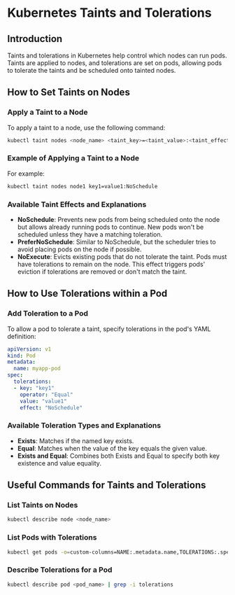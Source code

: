 # Kubernetes Taints and Tolerations

## Introduction
Taints and tolerations in Kubernetes help control which nodes can run pods. Taints are applied to nodes, and tolerations are set on pods, allowing pods to tolerate the taints and be scheduled onto tainted nodes.

## How to Set Taints on Nodes

### Apply a Taint to a Node
To apply a taint to a node, use the following command:
```bash
kubectl taint nodes <node_name> <taint_key>=<taint_value>:<taint_effect>
```

### Example of Applying a Taint to a Node
For example:
```bash
kubectl taint nodes node1 key1=value1:NoSchedule
```

### Available Taint Effects and Explanations
- **NoSchedule**: Prevents new pods from being scheduled onto the node but allows already running pods to continue. New pods won't be scheduled unless they have a matching toleration.
- **PreferNoSchedule**: Similar to NoSchedule, but the scheduler tries to avoid placing pods on the node if possible.
- **NoExecute**: Evicts existing pods that do not tolerate the taint. Pods must have tolerations to remain on the node. This effect triggers pods' eviction if tolerations are removed or don't match the taint.

## How to Use Tolerations within a Pod

### Add Toleration to a Pod
To allow a pod to tolerate a taint, specify tolerations in the pod's YAML definition:

```yaml
apiVersion: v1
kind: Pod
metadata:
  name: myapp-pod
spec:
  tolerations:
  - key: "key1"
    operator: "Equal"
    value: "value1"
    effect: "NoSchedule"
```

### Available Toleration Types and Explanations
- **Exists**: Matches if the named key exists.
- **Equal**: Matches when the value of the key equals the given value.
- **Exists and Equal**: Combines both Exists and Equal to specify both key existence and value equality.

## Useful Commands for Taints and Tolerations

### List Taints on Nodes
```bash
kubectl describe node <node_name>
```

### List Pods with Tolerations
```bash
kubectl get pods -o=custom-columns=NAME:.metadata.name,TOLERATIONS:.spec.tolerations
```

### Describe Tolerations for a Pod
```bash
kubectl describe pod <pod_name> | grep -i tolerations
```